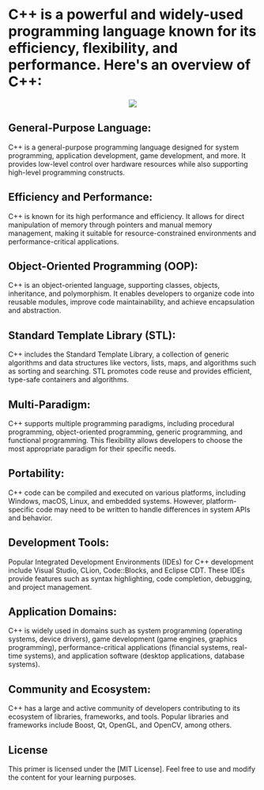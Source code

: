 # C++ is a powerful and widely-used programming language known for its efficiency, flexibility, and performance. Here's an overview of C++:

<div id="header" align="center">
  <img src="https://media.giphy.com/media/v1.Y2lkPTc5MGI3NjExczljdW8wZTFudGlqcW9ydXQ1NzQyaXFzM2R6YTlybWw4cmgwYjNxcyZlcD12MV9pbnRlcm5hbF9naWZfYnlfaWQmY3Q9Zw/l8G8sdTRURRBANPpPR/giphy.gif"/>
</div>

## General-Purpose Language: 
C++ is a general-purpose programming language designed for system programming, application development, game development, and more. It provides low-level control over hardware resources while also supporting high-level programming constructs.

## Efficiency and Performance: 
C++ is known for its high performance and efficiency. It allows for direct manipulation of memory through pointers and manual memory management, making it suitable for resource-constrained environments and performance-critical applications.

## Object-Oriented Programming (OOP):
C++ is an object-oriented language, supporting classes, objects, inheritance, and polymorphism. It enables developers to organize code into reusable modules, improve code maintainability, and achieve encapsulation and abstraction.

## Standard Template Library (STL): 
C++ includes the Standard Template Library, a collection of generic algorithms and data structures like vectors, lists, maps, and algorithms such as sorting and searching. STL promotes code reuse and provides efficient, type-safe containers and algorithms.

## Multi-Paradigm: 
C++ supports multiple programming paradigms, including procedural programming, object-oriented programming, generic programming, and functional programming. This flexibility allows developers to choose the most appropriate paradigm for their specific needs.

## Portability: 
C++ code can be compiled and executed on various platforms, including Windows, macOS, Linux, and embedded systems. However, platform-specific code may need to be written to handle differences in system APIs and behavior.

## Development Tools: 
Popular Integrated Development Environments (IDEs) for C++ development include Visual Studio, CLion, Code::Blocks, and Eclipse CDT. These IDEs provide features such as syntax highlighting, code completion, debugging, and project management.

## Application Domains: 
C++ is widely used in domains such as system programming (operating systems, device drivers), game development (game engines, graphics programming), performance-critical applications (financial systems, real-time systems), and application software (desktop applications, database systems).

## Community and Ecosystem: 
C++ has a large and active community of developers contributing to its ecosystem of libraries, frameworks, and tools. Popular libraries and frameworks include Boost, Qt, OpenGL, and OpenCV, among others.

## License

This primer is licensed under the [MIT License]. Feel free to use and modify the content for your learning purposes.


